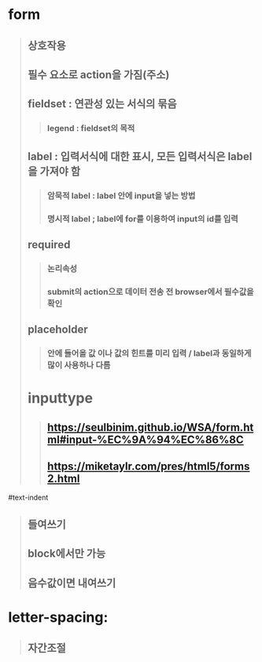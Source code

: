 # form
> ## 상호작용
> ## 필수 요소로 action을 가짐(주소)
> ## fieldset : 연관성 있는 서식의 묶음
>> ### legend : fieldset의 목적
> ## label : 입력서식에 대한 표시, 모든 입력서식은 label을 가져야 함
>> ### 암묵적 label : label 안에 input을 넣는 방법
>> ### 명시적 label ; label에 for를 이용하여 input의 id를 입력
> ## required
>> ### 논리속성
>> ### submit의 action으로 데이터 전송 전 browser에서 필수값을 확인
> ## placeholder
>> ### 안에 들어올 값 이나 값의 힌트를 미리 입력 / label과 동일하게 많이 사용하나 다름
> # inputtype
>> ## https://seulbinim.github.io/WSA/form.html#input-%EC%9A%94%EC%86%8C
>> ## https://miketaylr.com/pres/html5/forms2.html

#text-indent
> ## 들여쓰기
> ## block에서만 가능
> ## 음수값이면 내여쓰기

# letter-spacing: 
> ## 자간조절